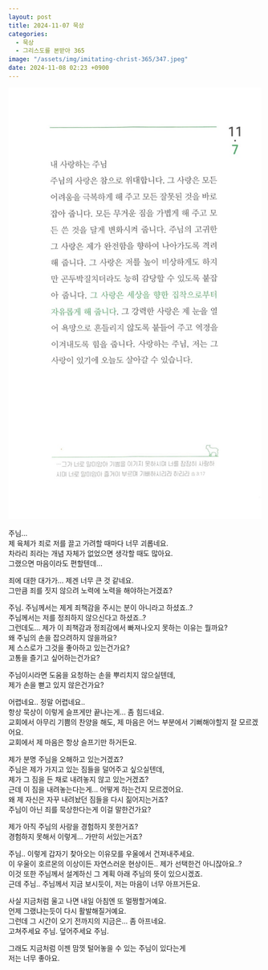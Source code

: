 ```yaml
---
layout: post
title: 2024-11-07 묵상
categories:
  - 묵상
  - 그리스도를 본받아 365
image: "/assets/img/imitating-christ-365/347.jpeg"
date: 2024-11-08 02:23 +0900
---
```


![image](/assets/img/imitating-christ-365/347.jpeg)

주님...  
제 육체가 죄로 저를 끌고 가려할 때마다 너무 괴롭네요.  
차라리 죄라는 개념 자체가 없었으면 생각할 때도 많아요.  
그랬으면 마음이라도 편할텐데...

죄에 대한 대가가... 제겐 너무 큰 것 같네요.  
그만큼 죄를 짓지 않으려 노력에 노력을 해야하는거겠죠?

주님. 주님께서는 제게 죄책감을 주시는 분이 아니라고 하셨죠..?  
주님께서는 저를 정죄하지 않으신다고 하셨죠..?  
그런데도... 제가 이 죄책감과 정죄감에서 빠져나오지 못하는 이유는 뭘까요?  
왜 주님의 손을 잡으려하지 않을까요?  
제 스스로가 그것을 좋아하고 있는건가요?  
고통을 즐기고 싶어하는건가요?

주님이시라면 도움을 요청하는 손을 뿌리치지 않으실텐데,  
제가 손을 뻗고 있지 않은건가요?

어렵네요.. 정말 어렵네요..  
항상 묵상이 이렇게 슬프게만 끝나는게... 좀 힘드네요.  
교회에서 아무리 기쁨의 찬양을 해도, 제 마음은 어느 부분에서 기뻐해야할지 잘 모르겠어요.  
교회에서 제 마음은 항상 슬프기만 하거든요.

제가 분명 주님을 오해하고 있는거겠죠?  
주님은 제가 가지고 있는 짐들을 덜어주고 싶으실텐데,  
제가 그 짐을 든 채로 내려놓지 않고 있는거겠죠?  
근데 이 짐을 내려놓는다는게... 어떻게 하는건지 모르겠어요.  
왜 제 자신은 자꾸 내려놨던 짐들을 다시 짊어지는거죠?  
주님이 아닌 죄를 묵상한다는게 이걸 말한건가요?

제가 아직 주님의 사랑을 경험하지 못한거죠?  
경험하지 못해서 이렇게... 가만히 서있는거죠?

주님.. 이렇게 갑자기 찾아오는 이유모를 우울에서 건져내주세요.  
이 우울이 호르몬의 이상이든 자연스러운 현상이든.. 제가 선택한건 아니잖아요..?  
이것 또한 주님께서 설계하신 그 계획 아래 주님의 뜻이 있으시겠죠.  
근데 주님.. 주님께서 지금 보시듯이, 저는 마음이 너무 아프거든요.

사실 지금처럼 울고 나면 내일 아침엔 또 멀쩡할거예요.  
언제 그랬냐는듯이 다시 활발해질거예요.  
그런데 그 시간이 오기 전까지의 지금은... 좀 아프네요.  
고쳐주세요 주님. 덮어주세요 주님.

그래도 지금처럼 이젠 맘껏 털어놓을 수 있는 주님이 있다는게  
저는 너무 좋아요.

